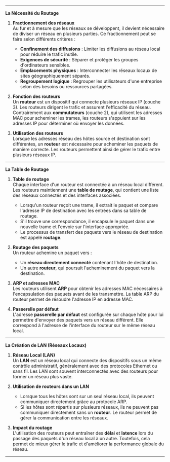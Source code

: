 
---

**La Nécessité du Routage**

1. **Fractionnement des réseaux**  
    Au fur et à mesure que les réseaux se développent, il devient nécessaire de diviser un réseau en plusieurs parties. Ce fractionnement peut se faire selon différents critères :
    
    - **Confinement des diffusions** : Limiter les diffusions au réseau local pour réduire le trafic inutile.
    - **Exigences de sécurité** : Séparer et protéger les groupes d'ordinateurs sensibles.
    - **Emplacements physiques** : Interconnecter les réseaux locaux de sites géographiquement séparés.
    - **Regroupement logique** : Regrouper les utilisateurs d'une entreprise selon des besoins ou ressources partagées.
2. **Fonction des routeurs**  
    Un **routeur** est un dispositif qui connecte plusieurs réseaux IP (couche 3). Les routeurs dirigent le trafic et assurent l'efficacité du réseau. Contrairement aux **commutateurs** (couche 2), qui utilisent les adresses MAC pour acheminer les trames, les routeurs s'appuient sur les adresses IP pour déterminer où envoyer les données.
    
3. **Utilisation des routeurs**  
    Lorsque les adresses réseau des hôtes source et destination sont différentes, un **routeur** est nécessaire pour acheminer les paquets de manière correcte. Les routeurs permettent ainsi de gérer le trafic entre plusieurs réseaux IP.
    

---

**La Table de Routage**

1. **Table de routage**  
    Chaque interface d'un routeur est connectée à un réseau local différent. Les routeurs maintiennent une **table de routage**, qui contient une liste des réseaux connectés et des interfaces associées.
    
    - Lorsqu'un routeur reçoit une trame, il extrait le paquet et compare l'adresse IP de destination avec les entrées dans sa table de routage.
    - S'il trouve une correspondance, il encapsule le paquet dans une nouvelle trame et l'envoie sur l'interface appropriée.
    - Le processus de transfert des paquets vers le réseau de destination est appelé **routage**.
2. **Routage des paquets**  
    Un routeur achemine un paquet vers :
    
    - Un **réseau directement connecté** contenant l'hôte de destination.
    - Un autre **routeur**, qui poursuit l'acheminement du paquet vers la destination.
3. **ARP et adresses MAC**  
    Les routeurs utilisent **ARP** pour obtenir les adresses MAC nécessaires à l'encapsulation des paquets avant de les transmettre. La table ARP du routeur permet de résoudre l'adresse IP en adresse MAC.
    
4. **Passerelle par défaut**  
    L'adresse **passerelle par défaut** est configurée sur chaque hôte pour lui permettre d'envoyer des paquets vers un réseau différent. Elle correspond à l'adresse de l'interface du routeur sur le même réseau local.
    

---

**La Création de LAN (Réseaux Locaux)**

1. **Réseau Local (LAN)**  
    Un **LAN** est un réseau local qui connecte des dispositifs sous un même contrôle administratif, généralement avec des protocoles Ethernet ou sans fil. Les LAN sont souvent interconnectés avec des routeurs pour former un réseau plus vaste.
    
2. **Utilisation de routeurs dans un LAN**
    
    - Lorsque tous les hôtes sont sur un seul réseau local, ils peuvent communiquer directement grâce au protocole ARP.
    - Si les hôtes sont répartis sur plusieurs réseaux, ils ne peuvent pas communiquer directement sans un **routeur**. Le routeur permet de gérer la communication entre les réseaux.
3. **Impact du routage**  
    L'utilisation des routeurs peut entraîner des **délai** et **latence** lors du passage des paquets d'un réseau local à un autre. Toutefois, cela permet de mieux gérer le trafic et d'améliorer la performance globale du réseau.
    

---

